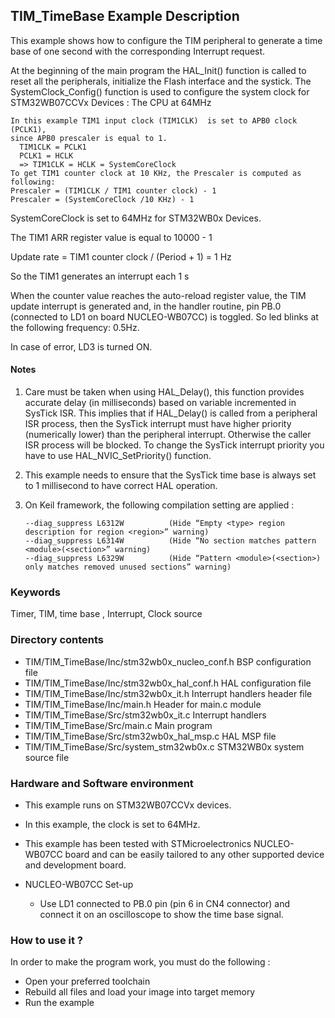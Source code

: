 ## <b>TIM_TimeBase Example Description</b>

This example shows how to configure the TIM peripheral to generate a time base of 
one second with the corresponding Interrupt request.

At the beginning of the main program the HAL_Init() function is called to reset 
all the peripherals, initialize the Flash interface and the systick.
The SystemClock_Config() function is used to configure the system clock for STM32WB07CCVx Devices :
The CPU at 64MHz 

    In this example TIM1 input clock (TIM1CLK)  is set to APB0 clock (PCLK1),
    since APB0 prescaler is equal to 1.
      TIM1CLK = PCLK1
      PCLK1 = HCLK
      => TIM1CLK = HCLK = SystemCoreClock
    To get TIM1 counter clock at 10 KHz, the Prescaler is computed as following:
    Prescaler = (TIM1CLK / TIM1 counter clock) - 1
    Prescaler = (SystemCoreClock /10 KHz) - 1

SystemCoreClock is set to 64MHz for STM32WB0x Devices.

The TIM1 ARR register value is equal to 10000 - 1

Update rate = TIM1 counter clock / (Period + 1) = 1 Hz

So the TIM1 generates an interrupt each 1 s

When the counter value reaches the auto-reload register value, the TIM update 
interrupt is generated and, in the handler routine, pin PB.0 (connected to LD1 on board NUCLEO-WB07CC)
is toggled. So led blinks at the following frequency: 0.5Hz.

In case of error, LD3 is turned ON.

#### <b>Notes</b>

 1. Care must be taken when using HAL_Delay(), this function provides accurate delay (in milliseconds)
    based on variable incremented in SysTick ISR. This implies that if HAL_Delay() is called from
    a peripheral ISR process, then the SysTick interrupt must have higher priority (numerically lower)
    than the peripheral interrupt. Otherwise the caller ISR process will be blocked.
    To change the SysTick interrupt priority you have to use HAL_NVIC_SetPriority() function.

 2. This example needs to ensure that the SysTick time base is always set to 1 millisecond
    to have correct HAL operation.

 3. On Keil framework, the following compilation setting are applied :
    
        --diag_suppress L6312W          (Hide “Empty <type> region description for region <region>” warning)
        --diag_suppress L6314W          (Hide “No section matches pattern <module>(<section>” warning)
        --diag_suppress L6329W          (Hide “Pattern <module>(<section>) only matches removed unused sections” warning)
    
### <b>Keywords</b>

Timer, TIM, time base , Interrupt, Clock source

### <b>Directory contents</b>

  - TIM/TIM_TimeBase/Inc/stm32wb0x_nucleo_conf.h     BSP configuration file
  - TIM/TIM_TimeBase/Inc/stm32wb0x_hal_conf.h    HAL configuration file
  - TIM/TIM_TimeBase/Inc/stm32wb0x_it.h          Interrupt handlers header file
  - TIM/TIM_TimeBase/Inc/main.h                  Header for main.c module  
  - TIM/TIM_TimeBase/Src/stm32wb0x_it.c          Interrupt handlers
  - TIM/TIM_TimeBase/Src/main.c                  Main program
  - TIM/TIM_TimeBase/Src/stm32wb0x_hal_msp.c     HAL MSP file
  - TIM/TIM_TimeBase/Src/system_stm32wb0x.c      STM32WB0x system source file


### <b>Hardware and Software environment</b>

  - This example runs on STM32WB07CCVx devices.
  - In this example, the clock is set to 64MHz.
    
  - This example has been tested with STMicroelectronics NUCLEO-WB07CC
    board and can be easily tailored to any other supported device
    and development board.      

  - NUCLEO-WB07CC Set-up
    - Use LD1 connected to PB.0 pin (pin 6 in CN4 connector) and connect it on an oscilloscope 
      to show the time base signal.  


### <b>How to use it ?</b>

In order to make the program work, you must do the following :

 - Open your preferred toolchain
 - Rebuild all files and load your image into target memory
 - Run the example


